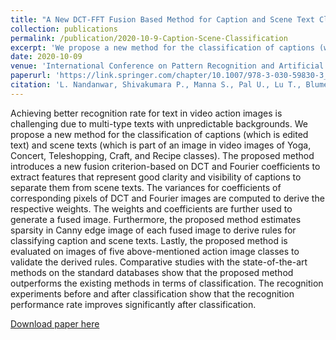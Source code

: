 ```yaml
---
title: "A New DCT-FFT Fusion Based Method for Caption and Scene Text Classification in Action Video Images"
collection: publications
permalink: /publication/2020-10-9-Caption-Scene-Classification
excerpt: 'We propose a new method for the classification of captions (which is edited text) and scene texts (which is part of an image in video images of Yoga, Concert, Teleshopping, Craft, and Recipe classes).'
date: 2020-10-09
venue: 'International Conference on Pattern Recognition and Artificial Intelligence (ICPRAI)'
paperurl: 'https://link.springer.com/chapter/10.1007/978-3-030-59830-3_7'
citation: 'L. Nandanwar, Shivakumara P., Manna S., Pal U., Lu T., Blumenstein M. (2020) A New DCT-FFT Fusion Based Method for Caption and Scene Text Classification in Action Video Images. In: Lu Y., Vincent N., Yuen P.C., Zheng WS., Cheriet F., Suen C.Y. (eds) Pattern Recognition and Artificial Intelligence. ICPRAI 2020. Lecture Notes in Computer Science, vol 12068. Springer, Cham. https://doi.org/10.1007/978-3-030-59830-3_7'
---
```

Achieving better recognition rate for text in video action images is challenging due to multi-type texts with unpredictable backgrounds. We propose a new method for the classification of captions (which is edited text) and scene texts (which is part of an image in video images of Yoga, Concert, Teleshopping, Craft, and Recipe classes). The proposed method introduces a new fusion criterion-based on DCT and Fourier coefficients to extract features that represent good clarity and visibility of captions to separate them from scene texts. The variances for coefficients of corresponding pixels of DCT and Fourier images are computed to derive the respective weights. The weights and coefficients are further used to generate a fused image. Furthermore, the proposed method estimates sparsity in Canny edge image of each fused image to derive rules for classifying caption and scene texts. Lastly, the proposed method is evaluated on images of five above-mentioned action image classes to validate the derived rules. Comparative studies with the state-of-the-art methods on the standard databases show that the proposed method outperforms the existing methods in terms of classification. The recognition experiments before and after classification show that the recognition performance rate improves significantly after classification.

[Download paper here](http://academicpages.github.io/files/paper3.pdf)
